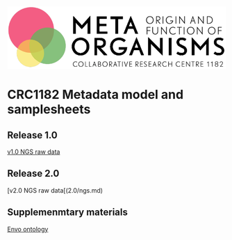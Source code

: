 ![CRC Logo](/images/logo-en_black.png)

# CRC1182 Metadata model and samplesheets

## Release 1.0

[v1.0 NGS raw data](1.0/ngs.md)

## Release 2.0

[v2.0 NGS raw data[(2.0/ngs.md)

## Supplemenmtary materials

[Envo ontology](../ontologies/envo/README.md)
